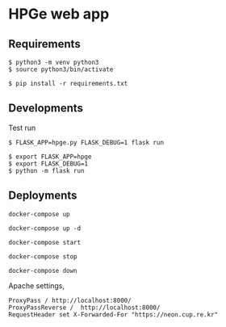# HPGe web app

## Requirements

```
$ python3 -m venv python3
$ source python3/bin/activate
```

```
$ pip install -r requirements.txt
```

## Developments

Test run

```
$ FLASK_APP=hpge.py FLASK_DEBUG=1 flask run
```

```
$ export FLASK_APP=hpge
$ export FLASK_DEBUG=1
$ python -m flask run
```

## Deployments

```
docker-compose up
```

```
docker-compose up -d
```

```
docker-compose start
```

```
docker-compose stop
```

```
docker-compose down
```

Apache settings,


```
ProxyPass / http://localhost:8000/
ProxyPassReverse /  http://localhost:8000/
RequestHeader set X-Forwarded-For "https://neon.cup.re.kr"
```
